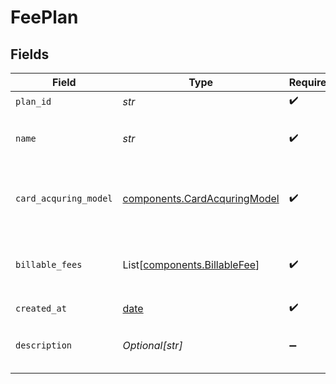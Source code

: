 # FeePlan


## Fields

| Field                                                                        | Type                                                                         | Required                                                                     | Description                                                                  | Example                                                                      |
| ---------------------------------------------------------------------------- | ---------------------------------------------------------------------------- | ---------------------------------------------------------------------------- | ---------------------------------------------------------------------------- | ---------------------------------------------------------------------------- |
| `plan_id`                                                                    | *str*                                                                        | :heavy_check_mark:                                                           | N/A                                                                          |                                                                              |
| `name`                                                                       | *str*                                                                        | :heavy_check_mark:                                                           | The name of the fee plan.                                                    | Fixed Rate Merchant Plan                                                     |
| `card_acquring_model`                                                        | [components.CardAcquringModel](../../models/components/cardacquringmodel.md) | :heavy_check_mark:                                                           | Specifies the card processing pricing model                                  |                                                                              |
| `billable_fees`                                                              | List[[components.BillableFee](../../models/components/billablefee.md)]       | :heavy_check_mark:                                                           | Additional usage-based fees for this plan.                                   |                                                                              |
| `created_at`                                                                 | [date](https://docs.python.org/3/library/datetime.html#date-objects)         | :heavy_check_mark:                                                           | N/A                                                                          |                                                                              |
| `description`                                                                | *Optional[str]*                                                              | :heavy_minus_sign:                                                           | A description of the fee plan.                                               |                                                                              |
